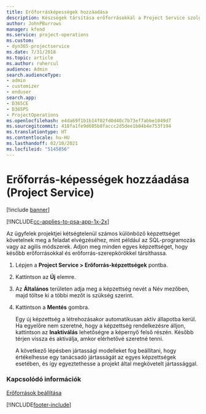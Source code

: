 ```yaml
---
title: Erőforrásképességek hozzáadása
description: Készségek társítása erőforrásokkal a Project Service szolgáltatásban
author: JohnPBurrows
manager: kfend
ms.service: project-operations
ms.custom:
- dyn365-projectservice
ms.date: 7/31/2018
ms.topic: article
ms.author: ruhercul
audience: Admin
search.audienceType:
- admin
- customizer
- enduser
search.app:
- D365CE
- D365PS
- ProjectOperations
ms.openlocfilehash: e4da69f1b1b14f02fd0d40c7b73ef7abbe1049d7
ms.sourcegitcommit: 418fa1fe9d605b8faccc2d5dee1b04b4e753f194
ms.translationtype: HT
ms.contentlocale: hu-HU
ms.lasthandoff: 02/10/2021
ms.locfileid: "5145856"
---
```

# <a name="add-resource-skills-project-service"></a>Erőforrás-képességek hozzáadása (Project Service)

[!include [banner](../includes/psa-now-project-operations.md)]

[!INCLUDE[cc-applies-to-psa-app-1x-2x](../includes/cc-applies-to-psa-app-1x-2x.md)]

Az ügyfelek projektjei kétségtelenül számos különböző képzettséget követelnek meg a feladat elvégzéséhez, mint például az SQL-programozás vagy az agilis módszerek. Adjon meg minden egyes képzettséget, hogy később erőforrásokkal és erőforrás-szerepkörökkel társíthassa.  
  
1. Lépjen a **Project Service > Erőforrás-képzettségek** pontba.  
  
2. Kattintson az **Új** elemre.  
  
3. Az **Általános** területen adja meg a képzettség nevét a Név mezőben, majd töltse ki a többi mezőt is szükség szerint.  
  
4. Kattintson a **Mentés** gombra.  
  
   Egy új képzettség a létrehozásakor automatikusan aktív állapotba kerül. Ha egyelőre nem szeretné, hogy a képzettség rendelkezésre álljon, kattintson az **Inaktiválás** lehetőségre a képernyő felső részén. Később térjen vissza és aktiválja, amkor elérhetővé szeretné tenni.  
  
   A következő lépésben jártassági modelleket fog beállítani, hogy értékelhesse egy tanácsadó jártasságát az egyes képzettségek esetében, és így egyeztethesse a projekt által megkövetelt jártassággal.  
  
### <a name="see-also"></a>Kapcsolódó információk  
 [Erőforrások beállítása](../psa/set-up-resources.md)


[!INCLUDE[footer-include](../includes/footer-banner.md)]